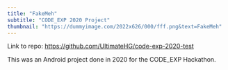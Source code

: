 ```yaml
---
title: "FakeMeh"
subtitle: "CODE_EXP 2020 Project"
thumbnail: "https://dummyimage.com/2022x626/000/fff.png&text=FakeMeh"
---
```


Link to repo: https://github.com/UltimateHG/code-exp-2020-test



This was an Android project done in 2020 for the CODE_EXP Hackathon.